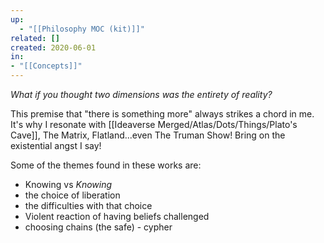 ```yaml
---
up:
  - "[[Philosophy MOC (kit)]]"
related: []
created: 2020-06-01
in:
- "[[Concepts]]"
---
```

 *What if you thought two dimensions was the entirety of reality?*

This premise that "there is something more" always strikes a chord in me. It's why I resonate with [[Ideaverse Merged/Atlas/Dots/Things/Plato's Cave]], The Matrix, Flatland...even The Truman Show! Bring on the existential angst I say! 

Some of the themes found in these works are:

- Knowing vs *Knowing*
- the choice of liberation
- the difficulties with that choice
- Violent reaction of having beliefs challenged
- choosing chains (the safe) - cypher
